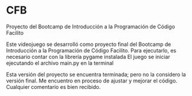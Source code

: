 # CFB
Proyecto del Bootcamp de Introducción a la Programación de Código Facilito

Este videojuego se desarrolló como proyecto final del Bootcamp de Introducción a la Programación de Código Facilito.
Para ejecutarlo, es necesario contar con la librería pygame instalada
El juego se iniciar ejecutando el archivo main.py en la terminal

Esta versión del proyecto se encuentra terminada; pero no la considero la versión final. Me encuentro en proceso de ajustar y mejorar el código. Cualquier comentario es bien recibido.

